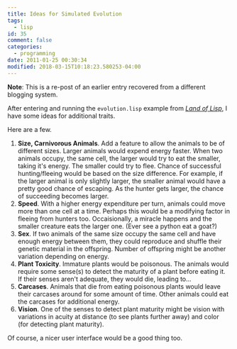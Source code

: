 ```yaml
---
title: Ideas for Simulated Evolution
tags:
  - lisp
id: 35
comment: false
categories:
  - programming
date: 2011-01-25 00:30:34
modified: 2018-03-15T10:18:23.580253-04:00
---
```


**Note**: This is a re-post of an earlier entry recovered from a different blogging system.

After entering and running the `evolution.lisp` example from [_Land of Lisp_](http://landoflisp.com/), I have some ideas for additional traits.

Here are a few.

1.  **Size, Carnivorous Animals**. Add a feature to allow the animals to be of different sizes. Larger animals would expend energy faster. When two animals occupy, the same cell, the larger would try to eat the smaller, taking it's energy. The smaller could try to flee. Chance of successful hunting/fleeing would be based on the size difference. For example, if the larger animal is only slightly larger, the smaller animal would have a pretty good chance of escaping. As the hunter gets larger, the chance of succeeding becomes larger.
2.  **Speed**. With a higher energy expenditure per turn, animals could move more than one cell at a time. Perhaps this would be a modifying factor in fleeing from hunters too. Occaisionally, a miracle happens and the smaller creature eats the larger one. (Ever see a python eat a goat?)
3.  **Sex**. If two animals of the same size occupy the same cell and have enough energy between them, they could reproduce and shuffle their genetic material in the offspring. Number of offspring might be another variation depending on energy.
4.  **Plant Toxicity**. Immature plants would be poisonous. The animals would require some sense(s) to detect the maturity of a plant before eating it. If their senses aren't adequate, they would die, leading to...
5.  **Carcases**. Animals that die from eating poisonous plants would leave their carcases around for some amount of time. Other animals could eat the carcases for additional energy.
6.  **Vision**. One of the senses to detect plant maturity might be vision with variations in acuity at distance (to see plants further away) and color (for detecting plant maturity).

Of course, a nicer user interface would be a good thing too.

